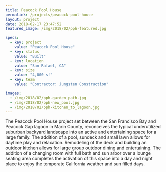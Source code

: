 ```yaml
---
title: Peacock Pool House
permalink: /projects/peacock-pool-house
layout: project
date: 2018-02-17 23:47:52
featured_image: /img/2018/02/pph-featured.jpg

specs:
  - key: project
    value: "Peacock Pool House"
  - key: status
    value: "Built"
  - key: location
    value: "San Rafael, CA"
  - key: size
    value: "4,000 sf"
  - key: team
    value: "Contractor: Jungsten Construction"

images:
  - /img/2018/02/pph-garden_path.jpg
  - /img/2018/02/pph-new_pool.jpg
  - /img/2018/02/pph-kitchen_to_lagoon.jpg
---
```


The Peacock Pool House project set between the San Francisco Bay and Peacock Gap lagoon in Marin County, reconceives the typical underutilized suburban backyard landscape into an active and entertaining space for a large family. The addition of a pool, sundeck and small lawn allows for daytime play and relaxation. Remodeling of the deck and building an outdoor kitchen allows for large group outdoor dining and entertaining. The addition of a changing room with full bath and sun arbor over a lounge seating area completes the activation of this space into a day and night place to enjoy the temperate California weather and sun filled days.
